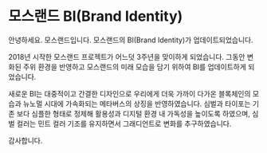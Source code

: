# 모스랜드 BI(Brand Identity)

안녕하세요. 모스랜드입니다. 모스랜드의 BI(Brand Identity)가 업데이트되었습니다.

2018년 시작한 모스랜드 프로젝트가 어느덧 3주년을 맞이하게 되었습니다. 그동안 변화된 주위 환경을 반영하고 모스랜드의 미래 모습을 담기 위하여 BI를 업데이트하게 되었습니다. 

새로운 BI는 대중적이고 간결한 디자인으로 우리에게 더욱 가까이 다가온 블록체인의 모습과 뉴노멀 시대에 가속화되는 메타버스의 상징을 반영하였습니다. 심벌과 타이포는 기존 보다 심플한 형태로 정제해 활용성과 디지털 환경 내 가독성을 높이도록 하였으며, 심벌 컬러는 민트 컬러 기조를 유지하면서 그래디언트로 변화를 추구하였습니다.

감사합니다.
